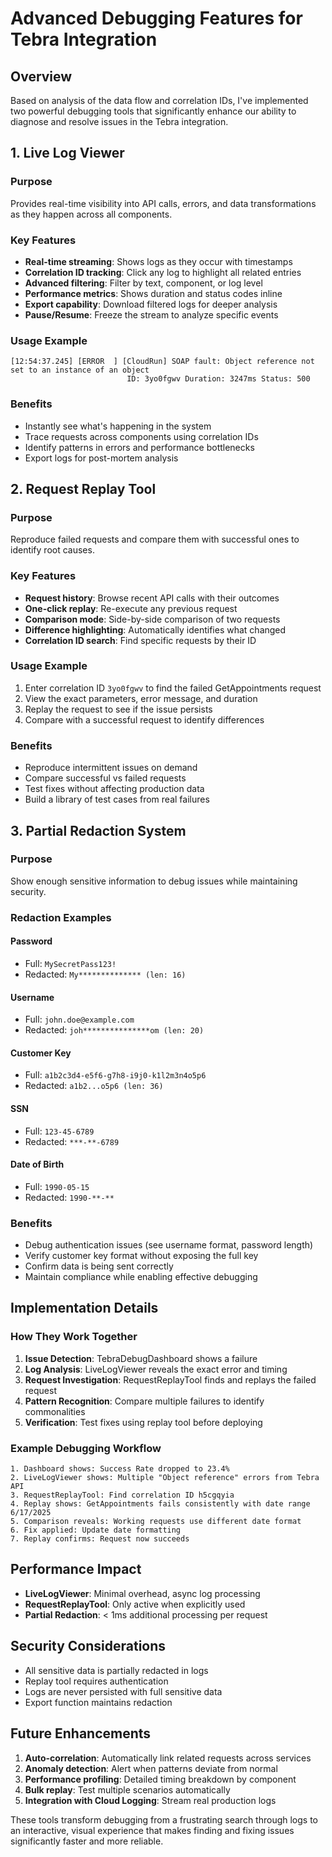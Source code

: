 # Advanced Debugging Features for Tebra Integration

## Overview

Based on analysis of the data flow and correlation IDs, I've implemented two powerful debugging tools that significantly enhance our ability to diagnose and resolve issues in the Tebra integration.

## 1. Live Log Viewer

### Purpose

Provides real-time visibility into API calls, errors, and data transformations as they happen across all components.

### Key Features

- **Real-time streaming**: Shows logs as they occur with timestamps
- **Correlation ID tracking**: Click any log to highlight all related entries
- **Advanced filtering**: Filter by text, component, or log level
- **Performance metrics**: Shows duration and status codes inline
- **Export capability**: Download filtered logs for deeper analysis
- **Pause/Resume**: Freeze the stream to analyze specific events

### Usage Example

```
[12:54:37.245] [ERROR  ] [CloudRun] SOAP fault: Object reference not set to an instance of an object
                          ID: 3yo0fgwv Duration: 3247ms Status: 500
```

### Benefits

- Instantly see what's happening in the system
- Trace requests across components using correlation IDs
- Identify patterns in errors and performance bottlenecks
- Export logs for post-mortem analysis

## 2. Request Replay Tool

### Purpose

Reproduce failed requests and compare them with successful ones to identify root causes.

### Key Features

- **Request history**: Browse recent API calls with their outcomes
- **One-click replay**: Re-execute any previous request
- **Comparison mode**: Side-by-side comparison of two requests
- **Difference highlighting**: Automatically identifies what changed
- **Correlation ID search**: Find specific requests by their ID

### Usage Example

1. Enter correlation ID `3yo0fgwv` to find the failed GetAppointments request
2. View the exact parameters, error message, and duration
3. Replay the request to see if the issue persists
4. Compare with a successful request to identify differences

### Benefits

- Reproduce intermittent issues on demand
- Compare successful vs failed requests
- Test fixes without affecting production data
- Build a library of test cases from real failures

## 3. Partial Redaction System

### Purpose

Show enough sensitive information to debug issues while maintaining security.

### Redaction Examples

#### Password

- Full: `MySecretPass123!`
- Redacted: `My************** (len: 16)`

#### Username

- Full: `john.doe@example.com`
- Redacted: `joh***************om (len: 20)`

#### Customer Key

- Full: `a1b2c3d4-e5f6-g7h8-i9j0-k1l2m3n4o5p6`
- Redacted: `a1b2...o5p6 (len: 36)`

#### SSN

- Full: `123-45-6789`
- Redacted: `***-**-6789`

#### Date of Birth

- Full: `1990-05-15`
- Redacted: `1990-**-**`

### Benefits

- Debug authentication issues (see username format, password length)
- Verify customer key format without exposing the full key
- Confirm data is being sent correctly
- Maintain compliance while enabling effective debugging

## Implementation Details

### How They Work Together

1. **Issue Detection**: TebraDebugDashboard shows a failure
2. **Log Analysis**: LiveLogViewer reveals the exact error and timing
3. **Request Investigation**: RequestReplayTool finds and replays the failed request
4. **Pattern Recognition**: Compare multiple failures to identify commonalities
5. **Verification**: Test fixes using replay tool before deploying

### Example Debugging Workflow

```
1. Dashboard shows: Success Rate dropped to 23.4%
2. LiveLogViewer shows: Multiple "Object reference" errors from Tebra API
3. RequestReplayTool: Find correlation ID h5cgqyia
4. Replay shows: GetAppointments fails consistently with date range 6/17/2025
5. Comparison reveals: Working requests use different date format
6. Fix applied: Update date formatting
7. Replay confirms: Request now succeeds
```

## Performance Impact

- **LiveLogViewer**: Minimal overhead, async log processing
- **RequestReplayTool**: Only active when explicitly used
- **Partial Redaction**: < 1ms additional processing per request

## Security Considerations

- All sensitive data is partially redacted in logs
- Replay tool requires authentication
- Logs are never persisted with full sensitive data
- Export function maintains redaction

## Future Enhancements

1. **Auto-correlation**: Automatically link related requests across services
2. **Anomaly detection**: Alert when patterns deviate from normal
3. **Performance profiling**: Detailed timing breakdown by component
4. **Bulk replay**: Test multiple scenarios automatically
5. **Integration with Cloud Logging**: Stream real production logs

These tools transform debugging from a frustrating search through logs to an interactive, visual experience that makes finding and fixing issues significantly faster and more reliable.
